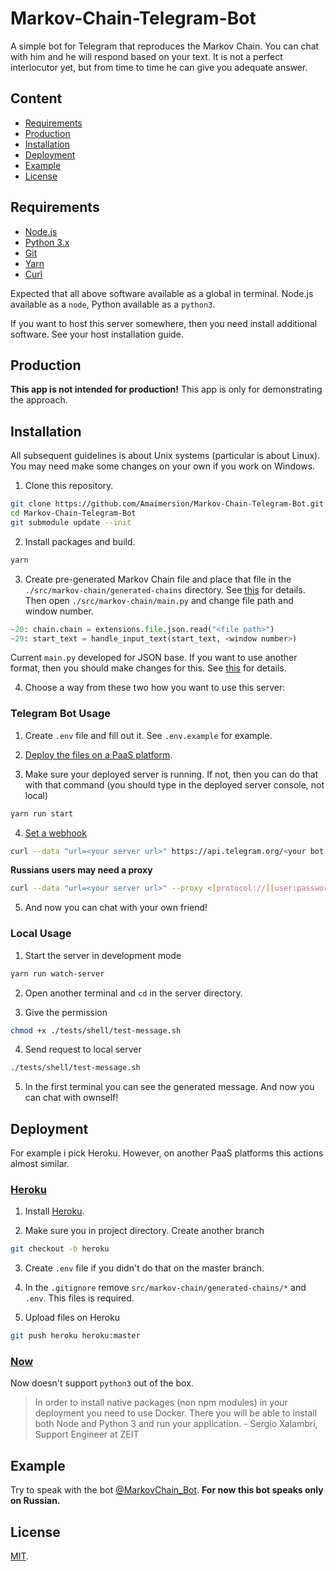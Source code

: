 # Markov-Chain-Telegram-Bot

A simple bot for Telegram that reproduces the Markov Chain. 
You can chat with him and he will respond based on your text. 
It is not a perfect interlocutor yet, but from time to time he can give you adequate answer.

## Content

- [Requirements](#requirements)
- [Production](#production)
- [Installation](#installation)
- [Deployment](#deployment)
- [Example](#example)
- [License](#license)

## Requirements

- [Node.js](https://nodejs.org)
- [Python 3.x](https://www.python.org/)
- [Git](https://git-scm.com)
- [Yarn](https://yarnpkg.com)
- [Curl](https://curl.haxx.se/)

Expected that all above software available as a global in terminal. 
Node.js available as a `node`, Python available as a `python3`.

If you want to host this server somewhere, then you need install additional software. See your host installation guide.

## Production

**This app is not intended for production!** This app is only for demonstrating the approach.

## Installation

All subsequent guidelines is about Unix systems (particular is about Linux). You may need make some changes on your own if you work on Windows.

1) Clone this repository.
```bash
git clone https://github.com/Amaimersion/Markov-Chain-Telegram-Bot.git
cd Markov-Chain-Telegram-Bot
git submodule update --init
```

2) Install packages and build.
```bash
yarn
```

3) Create pre-generated Markov Chain file and place that file in the `./src/markov-chain/generated-chains` directory. See [this](https://github.com/Amaimersion/markov-chain#installation) for details. 
Then open `./src/markov-chain/main.py` and change file path and window number.
```python
~20: chain.chain = extensions.file.json.read("<file path>")
~29: start_text = handle_input_text(start_text, <window number>)
```

Current `main.py` developed for JSON base. If you want to use another format, then you should make changes for this. See [this](https://github.com/Amaimersion/markov-chain#jsonpicklesqlite-file) for details.

4) Choose a way from these two how you want to use this server:

### Telegram Bot Usage

1) Create `.env` file and fill out it. See `.env.example` for example.

2) [Deploy the files on a PaaS platform](#deployment).

3) Make sure your deployed server is running. If not, then you can do that with that command (you should type in the deployed server console, not local)
```bash
yarn run start
```

4) [Set a webhook](https://core.telegram.org/bots/api#setwebhook)
```bash
curl --data "url=<your server url>" https://api.telegram.org/<your bot token>/setWebhook
```

**Russians users may need a proxy**
```bash
curl --data "url=<your server url>" --proxy <[protocol://][user:password@][proxyhost][:port]> https://api.telegram.org/<your bot token>/setWebhook
```

5) And now you can chat with your own friend!

### Local Usage

1) Start the server in development mode
```bash
yarn run watch-server
```

2) Open another terminal and `cd` in the server directory.

3) Give the permission
```bash
chmod +x ./tests/shell/test-message.sh
```

4) Send request to local server
```bash
./tests/shell/test-message.sh
```

5) In the first terminal you can see the generated message. And now you can chat with ownself!

## Deployment

For example i pick Heroku. 
However, on another PaaS platforms this actions almost similar.

### [Heroku](https://www.heroku.com)

1) Install [Heroku](https://devcenter.heroku.com/articles/getting-started-with-nodejs).

2) Make sure you in project directory. Create another branch
```bash
git checkout -b heroku
```

3) Create `.env` file if you didn't do that on the master branch.

4) In the `.gitignore` remove `src/markov-chain/generated-chains/*` and `.env`. This files is required.

4) Upload files on Heroku
```bash
git push heroku heroku:master
```

### [Now](https://zeit.co/now)

Now doesn't support `python3` out of the box. 
> In order to install native packages (non npm modules) in your deployment you need to use Docker. There you will be able to install both Node and Python 3 and run your application. - Sergio Xalambrí, Support Engineer at ZEIT

## Example

Try to speak with the bot [@MarkovChain_Bot](https://t.me/MarkovChain_Bot).
**For now this bot speaks only on Russian.**

## License

[MIT](https://github.com/Amaimersion/Markov-Chain-Telegram-Bot/blob/master/LICENSE).
